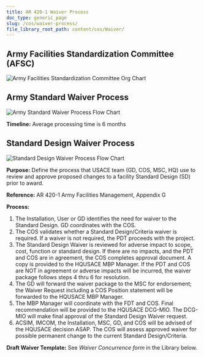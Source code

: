 ```yaml
---
title: AR 420-1 Waiver Process
doc_type: generic_page
slug: /cos/waiver-process/
file_library_root_path: content/cos/Waiver/
---
```


## Army Facilities Standardization Committee (AFSC)

![Army Facilities Standardization Committee Org Chart](/admin/images/uploads/WaiverProcess4.png)

## Army Standard Waiver Process

![Army Standard Waiver Process Flow Chart](/admin/images/uploads/WaiverProcess2.png)

**Timeline:** Average processing time is 6 months

## Standard Design Waiver Process

![Standard Design Waiver Process Flow Chart](/admin/images/uploads/WaiverProcess1.png)

**Purpose:** Define the process that USACE team (GD, COS, MSC, HQ) use to review and approve proposed changes to a facility Standard Design (SD) prior to award.

**Reference:** AR 420-1 Army Facilities Management, Appendix G

**Process:**

1. The Installation, User or GD identifies the need for waiver to the Standard Design. GD coordinates
   with the COS.
2. The COS validates whether a Standard Design/Criteria waiver is required. If a waiver is not required,
   the PDT proceeds with the project.
3. The Standard Design Waiver is reviewed for adverse impact to scope, cost, function or standard
   design. If there are no impacts, and the PDT and COS are in agreement, the COS completes
   approval document. A copy is provided to the HQUSACE MBP Manager. If the PDT and COS
   are NOT in agreement or adverse impacts will be incurred, the waiver package follows steps 4 thru 6
   for resolution.
4. The GD will forward the waiver package to the MSC for endorsement; the Waiver Request including a
   COS Position statement will be forwarded to the HQUSACE MBP Manager.
5. The MBP Manager will coordinate with the FDT and COS. Final recommendation will be provided to
   the HQUSACE DCG-MIO. The DCG-MIO will make final approval of the Standard Design Waiver
   request.
6. ACSIM, IMCOM, the Installation, MSC, GD, and COS will be advised of the HQUSACE decision
   ASAP. The COS will assess approved waiver for possible permanent change to the current Standard
   Design/Criteria.

**Draft Waiver Template:** See _Waiver Concurrence form_ in the Library below.
